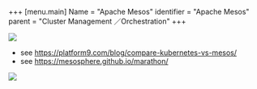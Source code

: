 +++
[menu.main]
Name = "Apache Mesos"
identifier = "Apache Mesos"
parent = "Cluster Management ／Orchestration"
+++

![](https://mesosphere.com/wp-content/themes/mesosphere/library/images/views/why-mesos/mesos-logo.png?v1)

- see https://platform9.com/blog/compare-kubernetes-vs-mesos/
- see https://mesosphere.github.io/marathon/

![](http://mesos.apache.org/assets/img/documentation/architecture3.jpg)